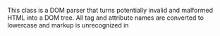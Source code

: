 This class is a DOM parser that turns potentially invalid and malformed HTML into a DOM tree. All tag and attribute names are converted to lowercase and markup is unrecognized in <script>, <style>, and <title> sections.

(When printing the resulting DOM, use canonicallyPrintOn: and canonicallyPrinted.)